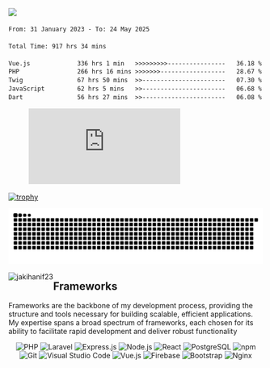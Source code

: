 <!--### Hi there 👋-->
![](http://github-profile-summary-cards.vercel.app/api/cards/profile-details?username=jakihanif23&theme=aura_dark)
<!--START_SECTION:waka-->

```txt
From: 31 January 2023 - To: 24 May 2025

Total Time: 917 hrs 34 mins

Vue.js             336 hrs 1 min   >>>>>>>>>----------------   36.18 %
PHP                266 hrs 16 mins >>>>>>>------------------   28.67 %
Twig               67 hrs 50 mins  >>-----------------------   07.30 %
JavaScript         62 hrs 5 mins   >>-----------------------   06.68 %
Dart               56 hrs 27 mins  >>-----------------------   06.08 %
```

<!--END_SECTION:waka-->
<!-- 
- 🔭 I’m currently working on ...
- 🌱 I’m currently learning ...
- 👯 I’m looking to collaborate on ...
- 🤔 I’m looking for help with ...
- 💬 Ask me about ...
- 📫 How to reach me: ...
- 😄 Pronouns: ...
- ⚡ Fun fact: ... -->


<figure><embed src="https://wakatime.com/share/@jakihanif/43c5af78-a69f-4ced-8cfc-b0822aa9be8f.svg"></embed></figure>

[![trophy](https://github-profile-trophy.vercel.app/?username=jakihanif23&rank=-A,-A)](https://github.com/jakihanif23)
<!--<picture>
  <source media="(prefers-color-scheme: dark)" srcset="https://raw.githubusercontent.com/jakihanif23/jakihanif23/output/github-contribution-grid-snake-dark.svg?">
  <source media="(prefers-color-scheme: light)" srcset="https://raw.githubusercontent.com/jakihanif23/jakihanif23/output/github-contribution-grid-snake-dark.svg?">
  <img alt="github contribution grid snake animation" src="https://raw.githubusercontent.com/jakihanif23/jakihanif23/output/github-contribution-grid-snake.svg?">
</picture>1-->

<picture>
  <source media="(prefers-color-scheme: dark)" srcset="https://github.com/jakihanif23/jakihanif23/blob/output/github-contribution-grid-snake-dark.svg?">
  <source media="(prefers-color-scheme: light)" srcset="https://github.com/jakihanif23/jakihanif23/blob/output/github-contribution-grid-snake-dark.svg?">
  <img alt="github contribution grid snake animation" src="https://github.com/jakihanif23/jakihanif23/blob/output/github-contribution-grid-snake.svg?">
</picture>

<div>
  <p><img align="left" src="https://github-readme-stats.vercel.app/api/top-langs?username=jakihanif23&show_icons=true&locale=en&layout=compact" alt="jakihanif23" /></p>
</div>
<h2>Frameworks</h2>
<p>Frameworks are the backbone of my development process, providing the structure and tools necessary for building scalable, efficient applications. My expertise spans a broad spectrum of frameworks, each chosen for its ability to facilitate rapid development and deliver robust functionality</p>
<div align="center">
  <img src="https://img.shields.io/badge/PHP-777BB4?style=for-the-badge&logo=php&logoColor=white" alt="PHP"/>
  <img src="https://img.shields.io/badge/Laravel-FF2D20?style=for-the-badge&logo=laravel&logoColor=white" alt="Laravel"/>
  <img src="https://img.shields.io/badge/Express.js-339933?style=for-the-badge&logo=nodedotjs&logoColor=white" alt="Express.js"/>
  <img src="https://img.shields.io/badge/Node.js-339933?style=for-the-badge&logo=nodedotjs&logoColor=white" alt="Node.js"/>
  <img src="https://img.shields.io/badge/React-20232A?style=for-the-badge&logo=react&logoColor=61DAFB" alt="React"/>
  <img src="https://img.shields.io/badge/PostgreSQL-4169E1?style=for-the-badge&logo=postgresql&logoColor=white" alt="PostgreSQL"/>
  <img src="https://img.shields.io/badge/npm-CB3837?style=for-the-badge&logo=npm&logoColor=white" alt="npm"/>
  <img src="https://img.shields.io/badge/Git-F05032?style=for-the-badge&logo=git&logoColor=white" alt="Git"/>
  <img src="https://img.shields.io/badge/Visual%20Studio%20Code-007ACC?style=for-the-badge&logo=visualstudiocode&logoColor=white" alt="Visual Studio Code"/>
  <img src="https://img.shields.io/badge/Vue.js-4FC08D?style=for-the-badge&logo=vuedotjs&logoColor=white" alt="Vue.js"/>
  <img src="https://img.shields.io/badge/Firebase-FFCA28?style=for-the-badge&logo=firebase&logoColor=white" alt="Firebase"/>
  <img src="https://img.shields.io/badge/Bootstrap-7952B3?style=for-the-badge&logo=bootstrap&logoColor=white" alt="Bootstrap"/>
  <img src="https://img.shields.io/badge/Nginx-009639?style=for-the-badge&logo=nginx&logoColor=white" alt="Nginx"/>
</div>
